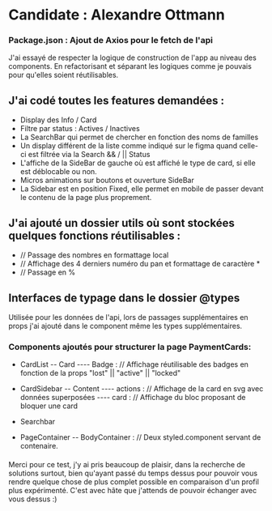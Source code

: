 # Candidate : Alexandre Ottmann

### Package.json : Ajout de Axios pour le fetch de l'api

J'ai essayé de respecter la logique de construction de l'app au niveau des components. En refactorisant et séparant les logiques comme je pouvais pour qu'elles soient réutilisables.

## J'ai codé toutes les features demandées :

- Display des Info / Card
- Filtre par status : Actives / Inactives
- La SearchBar qui permet de chercher en fonction des noms de familles
- Un display différent de la liste comme indiqué sur le figma quand celle-ci est filtrée via la Search && / || Status
- L'affiche de la SideBar de gauche où est affiché le type de card, si elle est déblocable ou non.
- Micros animations sur boutons et ouverture SideBar
- La Sidebar est en position Fixed, elle permet en mobile de passer devant le contenu de la page plus proprement.

## J'ai ajouté un dossier utils où sont stockées quelques fonctions réutilisables :

- // Passage des nombres en formattage local
- // Affichage des 4 derniers numéro du pan et formattage de caractère \*
- // Passage en %

## Interfaces de typage dans le dossier @types

Utilisée pour les données de l'api, lors de passages supplémentaires en props j'ai ajouté dans le component même les types supplémentaires.

### Components ajoutés pour structurer la page PaymentCards:

- CardList
  -- Card
  ---- Badge : // Affichage réutilisable des badges en fonction de la props "lost" || "active" || "locked"

- CardSidebar
  -- Content
  ---- actions : // Affichage de la card en svg avec données superposées
  ---- card : // Affichage du bloc proposant de bloquer une card

- Searchbar

- PageContainer
  -- BodyContainer : // Deux styled.component servant de contenaire.

####

Merci pour ce test, j'y ai pris beaucoup de plaisir, dans la recherche de solutions surtout, bien qu'ayant passé du temps dessus pour pouvoir vous rendre quelque chose de plus complet possible en comparaison d'un profil plus expérimenté. C'est avec hâte que j'attends de pouvoir échanger avec vous dessus :)
